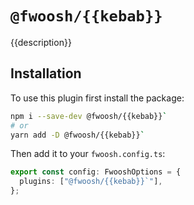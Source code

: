 # `@fwoosh/{{kebab}}`

{{description}}

## Installation

To use this plugin first install the package:

```sh
npm i --save-dev @fwoosh/{{kebab}}`
# or
yarn add -D @fwoosh/{{kebab}}`
```

Then add it to your `fwoosh.config.ts`:

```ts
export const config: FwooshOptions = {
  plugins: ["@fwoosh/{{kebab}}`"],
};
```
